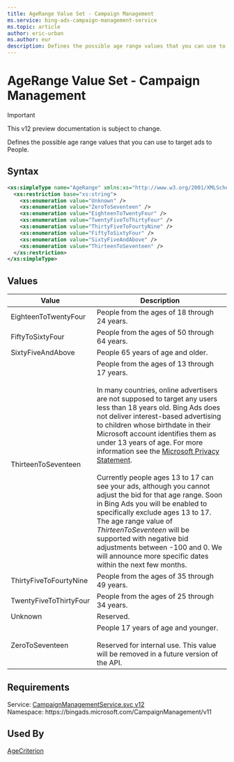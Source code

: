 ```yaml
---
title: AgeRange Value Set - Campaign Management
ms.service: bing-ads-campaign-management-service
ms.topic: article
author: eric-urban
ms.author: eur
description: Defines the possible age range values that you can use to target ads to People.
---
```

# AgeRange Value Set - Campaign Management

> [!IMPORTANT]
> This v12 preview documentation is subject to change.

Defines the possible age range values that you can use to target ads to People.

## Syntax
```xml
<xs:simpleType name="AgeRange" xmlns:xs="http://www.w3.org/2001/XMLSchema">
  <xs:restriction base="xs:string">
    <xs:enumeration value="Unknown" />
    <xs:enumeration value="ZeroToSeventeen" />
    <xs:enumeration value="EighteenToTwentyFour" />
    <xs:enumeration value="TwentyFiveToThirtyFour" />
    <xs:enumeration value="ThirtyFiveToFourtyNine" />
    <xs:enumeration value="FiftyToSixtyFour" />
    <xs:enumeration value="SixtyFiveAndAbove" />
    <xs:enumeration value="ThirteenToSeventeen" />
  </xs:restriction>
</xs:simpleType>
```

## <a name="values"></a>Values

|Value|Description|
|-----------|---------------|
|<a name="eighteentotwentyfour"></a>EighteenToTwentyFour|People from the ages of 18 through 24 years.|
|<a name="fiftytosixtyfour"></a>FiftyToSixtyFour|People from the ages of 50 through 64 years.|
|<a name="sixtyfiveandabove"></a>SixtyFiveAndAbove|People 65 years of age and older.|
|<a name="thirteentoseventeen"></a>ThirteenToSeventeen|People from the ages of 13 through 17 years.<br/><br/>In many countries, online advertisers are not supposed to target any users less than 18 years old. Bing Ads does not deliver interest-based advertising to children whose birthdate in their Microsoft account identifies them as under 13 years of age. For more information see the [Microsoft Privacy Statement](https://privacy.microsoft.com/privacystatement).<br/><br/>Currently people ages 13 to 17 can see your ads, although you cannot adjust the bid for that age range. Soon in Bing Ads you will be enabled to specifically exclude ages 13 to 17. The age range value of *ThirteenToSeventeen* will be supported with negative bid adjustments between -100 and 0. We will announce more specific dates within the next few months.|
|<a name="thirtyfivetofourtynine"></a>ThirtyFiveToFourtyNine|People from the ages of 35 through 49 years.|
|<a name="twentyfivetothirtyfour"></a>TwentyFiveToThirtyFour|People from the ages of 25 through 34 years.|
|<a name="unknown"></a>Unknown|Reserved.|
|<a name="zerotoseventeen"></a>ZeroToSeventeen|People 17 years of age and younger.<br/><br/> Reserved for internal use. This value will be removed in a future version of the API.|

## Requirements
Service: [CampaignManagementService.svc v12](https://campaign.api.bingads.microsoft.com/Api/Advertiser/CampaignManagement/v11/CampaignManagementService.svc)  
Namespace: https\://bingads.microsoft.com/CampaignManagement/v11  

## Used By
[AgeCriterion](agecriterion.md)  
